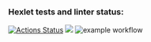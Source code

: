 ### Hexlet tests and linter status:
[![Actions Status](https://github.com/koliagas/java-project-lvl1/workflows/hexlet-check/badge.svg)](https://github.com/koliagas/java-project-lvl1/actions)
<a href="https://codeclimate.com/github/codeclimate/codeclimate/maintainability"><img src="https://api.codeclimate.com/v1/badges/a99a88d28ad37a79dbf6/maintainability" /></a>
![example workflow](https://github.com/koliagas/java-project-lvl1/actions/workflows/makefile.yml/badge.svg)